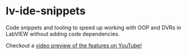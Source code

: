 # lv-ide-snippets
Code snippets and tooling to speed up working with OOP and DVRs in LabVIEW without adding code dependencies.

Checkout a [video preview of the features on YouTube!](https://youtu.be/nuIjcFvUtbU)